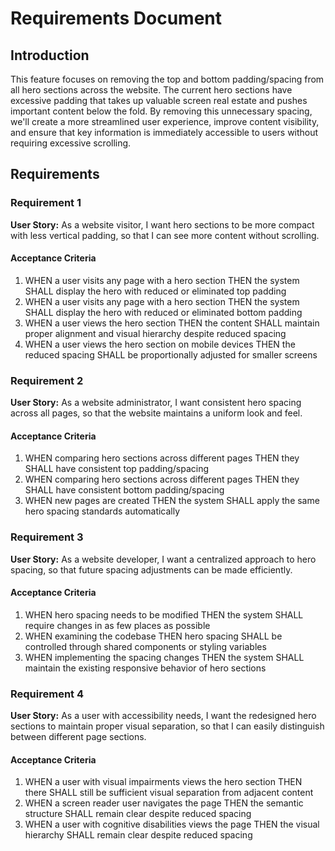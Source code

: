 # Requirements Document

## Introduction

This feature focuses on removing the top and bottom padding/spacing from all hero sections across the website. The current hero sections have excessive padding that takes up valuable screen real estate and pushes important content below the fold. By removing this unnecessary spacing, we'll create a more streamlined user experience, improve content visibility, and ensure that key information is immediately accessible to users without requiring excessive scrolling.

## Requirements

### Requirement 1

**User Story:** As a website visitor, I want hero sections to be more compact with less vertical padding, so that I can see more content without scrolling.

#### Acceptance Criteria
1. WHEN a user visits any page with a hero section THEN the system SHALL display the hero with reduced or eliminated top padding
2. WHEN a user visits any page with a hero section THEN the system SHALL display the hero with reduced or eliminated bottom padding
3. WHEN a user views the hero section THEN the content SHALL maintain proper alignment and visual hierarchy despite reduced spacing
4. WHEN a user views the hero section on mobile devices THEN the reduced spacing SHALL be proportionally adjusted for smaller screens

### Requirement 2

**User Story:** As a website administrator, I want consistent hero spacing across all pages, so that the website maintains a uniform look and feel.

#### Acceptance Criteria
1. WHEN comparing hero sections across different pages THEN they SHALL have consistent top padding/spacing
2. WHEN comparing hero sections across different pages THEN they SHALL have consistent bottom padding/spacing
3. WHEN new pages are created THEN the system SHALL apply the same hero spacing standards automatically

### Requirement 3

**User Story:** As a website developer, I want a centralized approach to hero spacing, so that future spacing adjustments can be made efficiently.

#### Acceptance Criteria
1. WHEN hero spacing needs to be modified THEN the system SHALL require changes in as few places as possible
2. WHEN examining the codebase THEN hero spacing SHALL be controlled through shared components or styling variables
3. WHEN implementing the spacing changes THEN the system SHALL maintain the existing responsive behavior of hero sections

### Requirement 4

**User Story:** As a user with accessibility needs, I want the redesigned hero sections to maintain proper visual separation, so that I can easily distinguish between different page sections.

#### Acceptance Criteria
1. WHEN a user with visual impairments views the hero section THEN there SHALL still be sufficient visual separation from adjacent content
2. WHEN a screen reader user navigates the page THEN the semantic structure SHALL remain clear despite reduced spacing
3. WHEN a user with cognitive disabilities views the page THEN the visual hierarchy SHALL remain clear despite reduced spacing